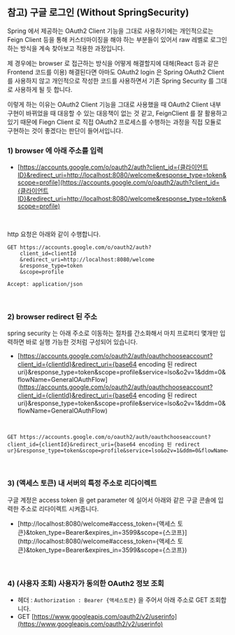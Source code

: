 ## 참고) 구글 로그인 (Without SpringSecurity)

Spring 에서 제공하는 OAuth2 Client 기능을 그대로 사용하기에는 개인적으로는 Feign Client 등을 통해 커스터마이징을 해야 하는 부분들이 있어서 raw 레벨로 로그인하는 방식을 계속 찾아보고 적용한 과정입니다.<br/>

제 경우에는 browser 로 접근하는 방식을 어떻게 해결할지에 대해(React 등과 같은 Frontend 코드를 이용) 해결된다면 아마도 OAuth2 login 은 Spring OAuth2 Client 를 사용하지 않고 개인적으로 작성한 코드를 사용하면서 기존 Spring Security 를 그대로 사용하게 될 듯 합니다.<br/>

이렇게 하는 이유는 OAuth2 Client 기능을 그대로 사용했을 때 OAuth2 Client 내부 구현이 바뀌었을 때 대응할 수 있는 대응책이 없는 것 같고, FeignClient 를 잘 활용하고 있기 때문에 Fiegn Client 로 직접 OAuth2 프로세스를 수행하는 과정을 직접 모듈로 구현하는 것이 좋겠다는 판단이 들어서입니다.<br/>



### 1) browser 에 아래 주소를 입력

- [https://accounts.google.com/o/oauth2/auth?client_id={클라이언트ID}&redirect_uri=http://localhost:8080/welcome&response_type=token&scope=profile](https://accounts.google.com/o/oauth2/auth?client_id={클라이언트ID}&redirect_uri=http://localhost:8080/welcome&response_type=token&scope=profile)<br/>

<br/>



http 요청은 아래와 같이 수행합니다.

```http
GET https://accounts.google.com/o/oauth2/auth?
    client_id=clientId
    &redirect_uri=http://localhost:8080/welcome
    &response_type=token
    &scope=profile
    
Accept: application/json
```

<br/>



### 2) browser redirect 된 주소

spring security 는 아래 주소로 이동하는 절차를 간소화해서 마치 프로퍼티 몇개만 입력하면 바로 실행 가능한 것처럼 구성되어 있습니다.<br/>

- [https://accounts.google.com/o/oauth2/auth/oauthchooseaccount?client_id={clientId}&redirect_uri={base64 encoding 된 redirect uri}&response_type=token&scope=profile&service=lso&o2v=1&ddm=0&flowName=GeneralOAuthFlow](https://accounts.google.com/o/oauth2/auth/oauthchooseaccount?client_id={clientId}&redirect_uri={base64 encoding 된 redirect uri}&response_type=token&scope=profile&service=lso&o2v=1&ddm=0&flowName=GeneralOAuthFlow)

<br/>

```http
GET https://accounts.google.com/o/oauth2/auth/oauthchooseaccount?client_id={clientId}&redirect_uri={base64 encoding 된 redirect ur}&response_type=token&scope=profile&service=lso&o2v=1&ddm=0&flowName=GeneralOAuthFlow
```

<br/>



### 3) (액세스 토큰) 내 서버의 특정 주소로 리다이렉트

구글 계정은 access token 을 get parameter 에 실어서 아래와 같은 구글 콘솔에 입력한 주소로 리다이렉트 시켜줍니다.<br/>

- [http://localhost:8080/welcome#access_token={액세스 토큰}&token_type=Bearer&expires_in=3599&scope={스코프}](http://localhost:8080/welcome#access_token={액세스 토큰}&token_type=Bearer&expires_in=3599&scope={스코프})

<br/>



### 4) (사용자 조회) 사용자가 동의한 OAuth2 정보 조회

- 헤더 : `Authorization : Bearer {액세스토큰}` 을 주어서 아래 주소로 GET 조회합니다.
- GET [https://www.googleapis.com/oauth2/v2/userinfo](https://www.googleapis.com/oauth2/v2/userinfo)



